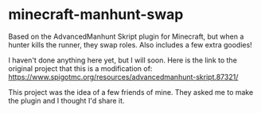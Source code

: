 # minecraft-manhunt-swap
Based on the AdvancedManhunt Skript plugin for Minecraft, but when a hunter kills the runner, they swap roles. Also includes a few extra goodies!

I haven't done anything here yet, but I will soon. Here is the link to the original project that this is a modification of:
https://www.spigotmc.org/resources/advancedmanhunt-skript.87321/

This project was the idea of a few friends of mine. They asked me to make the plugin and I thought I'd share it.
